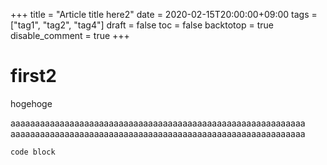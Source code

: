 +++
title = "Article title here2"
date = 2020-02-15T20:00:00+09:00
tags = ["tag1", "tag2", "tag4"]
draft = false
toc = false
backtotop = true
disable_comment = true
+++

# first2
hogehoge


aaaaaaaaaaaaaaaaaaaaaaaaaaaaaaaaaaaaaaaaaaaaaaaaaaaaaaaaaaaa
aaaaaaaaaaaaaaaaaaaaaaaaaaaaaaaaaaaaaaaaaaaaaaaaaaaaaaaaaaaa

```
code block
```
